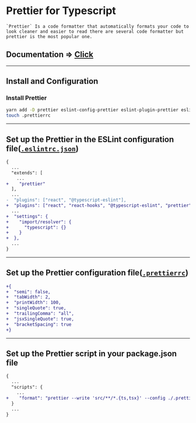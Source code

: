 # Prettier for Typescript

```text
`Prettier` Is a code formatter that automatically formats your code to look cleaner and easier to read there are several code formatter but prettier is the most popular one.
```

## Documentation => [Click](https://prettier.io/docs/en/index.html)

---

## Install and Configuration

### Install Prettier

```sh
yarn add -D prettier eslint-config-prettier eslint-plugin-prettier eslint-plugin-react-hooks
touch .prettierrc
```

---

## Set up the Prettier in the ESLint configuration file([`.eslintrc.json`](../.eslintrc.json))

```diff
{
  ...
  "extends": [
    ...
+    "prettier"
  ],
  ...
-  "plugins": ["react", "@typescript-eslint"],
+  "plugins": ["react", "react-hooks", "@typescript-eslint", "prettier"],
  ...
+  "settings": {
+    "import/resolver": {
+      "typescript": {}
+    }
+  },
  ...
}
```

---

## Set up the Prettier configuration file([`.prettierrc`](../.prettierrc))

```diff
+{
+  "semi": false,
+  "tabWidth": 2,
+  "printWidth": 100,
+  "singleQuote": true,
+  "trailingComma": "all",
+  "jsxSingleQuote": true,
+  "bracketSpacing": true
+}
```

---

## Set up the Prettier script in your package.json file

```diff
{
  ...
  "scripts": {
    ...
+    "format": "prettier --write 'src/**/*.{ts,tsx}' --config ./.prettierrc"
  }
  ...
}
```
